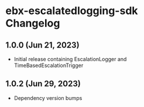 # ebx-escalatedlogging-sdk Changelog

## 1.0.0 (Jun 21, 2023)

* Initial release containing EscalationLogger and TimeBasedEscalationTrigger

## 1.0.2 (Jun 29, 2023)

* Dependency version bumps
